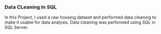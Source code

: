 ### Data CLeaning In SQL

In this Project, I used a raw housing dataset and performed data cleaning to make it usable for data analysis. Data cleaning was performed using SQL in SQL Server.